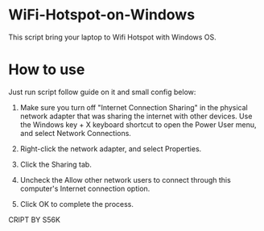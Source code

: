 # WiFi-Hotspot-on-Windows

This script bring your laptop to Wifi Hotspot with Windows OS.

# How to use

Just run script follow guide on it and small config below:

1.	Make sure you turn off "Internet Connection Sharing" in the physical network adapter that was sharing the internet with other devices. Use the Windows key + X keyboard shortcut to open the Power User menu, and select Network Connections.
2.	Right-click the network adapter, and select Properties.
3.	Click the Sharing tab.
4.	Uncheck the Allow other network users to connect through this computer's Internet connection option.
 
5.	Click OK to complete the process.

CRIPT BY S56K
